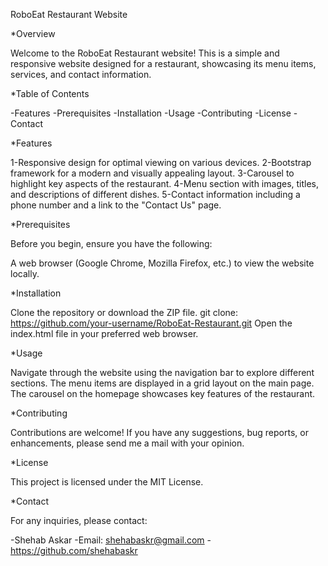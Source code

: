 RoboEat Restaurant Website

*Overview

  Welcome to the RoboEat Restaurant website! This is a simple and responsive website designed for a restaurant, showcasing its menu items, services, and contact information.

*Table of Contents

  -Features
  -Prerequisites
  -Installation
  -Usage
  -Contributing
  -License
  -Contact

*Features

  1-Responsive design for optimal viewing on various devices.
  2-Bootstrap framework for a modern and visually appealing layout.
  3-Carousel to highlight key aspects of the restaurant.
  4-Menu section with images, titles, and descriptions of different dishes.
  5-Contact information including a phone number and a link to the "Contact Us" page.

*Prerequisites

  Before you begin, ensure you have the following:

  A web browser (Google Chrome, Mozilla Firefox, etc.) to view the website locally.

*Installation

  Clone the repository or download the ZIP file.
  git clone: https://github.com/your-username/RoboEat-Restaurant.git
  Open the index.html file in your preferred web browser.

*Usage

  Navigate through the website using the navigation bar to explore different sections.
  The menu items are displayed in a grid layout on the main page.
  The carousel on the homepage showcases key features of the restaurant.

*Contributing

  Contributions are welcome! If you have any suggestions, bug reports, or enhancements, please send me a mail with your opinion.

*License

  This project is licensed under the MIT License.

*Contact

  For any inquiries, please contact:

-Shehab Askar
-Email: shehabaskr@gmail.com
-https://github.com/shehabaskr

